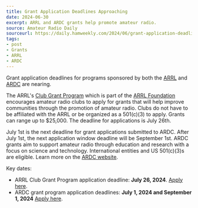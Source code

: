 ```yaml
---
title: Grant Application Deadlines Approaching
date: 2024-06-30
excerpt: ARRL and ARDC grants help promote amateur radio.
source: Amateur Radio Daily
sourceurl: https://daily.hamweekly.com/2024/06/grant-application-deadlines-approaching/
tags:
- post
- Grants
- ARRL
- ARDC
---
```

Grant application deadlines for programs sponsored by both the [ARRL](http://www.arrl.org/) and [ARDC](https://www.ardc.net/) are nearing.

The ARRL's [Club Grant Program](http://www.arrl.org/club-grant-program?_zs=rCgim&_zl=0VQ03) which is part of the [ARRL Foundation](http://arrl.org/the-arrl-foundation) encourages amateur radio clubs to apply for grants that will help improve communities through the promotion of amateur radio. Clubs do not have to be affiliated with the ARRL or be organized as a 501(c)(3) to apply. Grants can range up to $25,000. The deadline for applications is July 26th.

July 1st is the next deadline for grant applications submitted to ARDC. After July 1st, the next application window deadline will be September 1st. ARDC grants aim to support amateur radio through education and research with a focus on science and technology. International entities and US 501(c)(3)s are eligible. Learn more on the [ARDC website](https://www.ardc.net/apply/).

Key dates:

- ARRL Club Grant Program application deadline: **July 26, 2024**. [Apply here](http://www.arrl.org/club-grant-program?_zs=rCgim&_zl=0VQ03).
- ARDC grant program application deadlines: **July 1, 2024 and September 1, 2024** [Apply here](https://grants.ardc.net/).